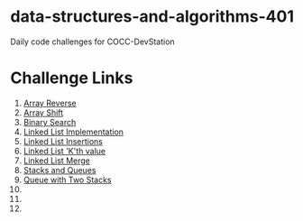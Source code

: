 # data-structures-and-algorithms-401

Daily code challenges for COCC-DevStation

# Challenge Links

1. [Array Reverse](./challenges/01-arrayReverse/ArrayReverse.js)
2. [Array Shift](link)
3. [Binary Search](link)
5. [Linked List Implementation](link)
6. [Linked List Insertions](link)
7. [Linked List 'K'th value](link)
8. [Linked List Merge](link)
10. [Stacks and Queues](link)
11. [Queue with Two Stacks](.challenges/11-queueWithStacks/queue-with-stacks.js)
12. [](link)
13. [](link)
15. [](link)

